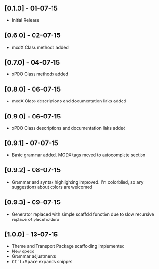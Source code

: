 ## [0.1.0] - 01-07-15
- Initial Release

## [0.6.0] - 02-07-15
- modX Class methods added

## [0.7.0] - 04-07-15
- xPDO Class methods added

## [0.8.0] - 06-07-15
- modX Class descriptions and documentation links added

## [0.9.0] - 06-07-15
- xPDO Class descriptions and documentation links added

## [0.9.1] - 07-07-15
- Basic grammar added. MODX tags moved to autocomplete section

## [0.9.2] - 08-07-15
- Grammar and syntax highlighting improved. I'm colorblind, so any suggestions about colors are welcomed

## [0.9.3] - 09-07-15
- Generator replaced with simple scaffold function due to slow recursive replace of placeholders

## [1.0.0] - 13-07-15
- Theme and Transport Package scaffolding implemented
- New specs
- Grammar adjustments
- <kbd>Ctrl</kbd>+<kbd>Space</kbd> expands snippet
